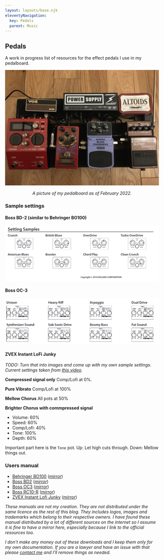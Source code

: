 ```yaml
---
layout: layouts/base.njk
eleventyNavigation:
  key: Pedals
  parent: Music
---
```


## Pedals

A work in progress list of resources for the effect pedals I use in my pedalboard.

![My pedalboard in Feb. 2022](/images/pedals/pedalboard_02_2022.jpg)
<center>
    <i>A picture of my pedalboard as of February 2022.</i>
</center>


### Sample settings

#### Boss BD-2 (similar to Behringer BO100)

![Boss BD2 sample settings](/images/pedals/sample_settings/boss_bd2_sample_settings.png)

#### Boss OC-3

![Boss OC-3 sample settings](/images/pedals/sample_settings/boss_oc3_sample_settings.png)

#### ZVEX Instant LoFi Junky

_TODO: Turn that into images and come up with my own sample settings. Current settings taken from [this video](https://www.youtube.com/watch?v=c843sYNem0E)._

**Compressed signal only** Comp/Lofi at 0%.

**Pure Vibrato** Comp/Lofi at 100%

**Mellow Chorus** All pots at 50%

**Brighter Chorus with commpressed signal**

- Volume: 60%
- Speed: 60%
- Comp/Lofi: 40%
- Tone: 100%
- Depth: 60%

Important part here is the `Tone` pot. Up: Let high cuts through. Down: Mellow things out.




### Users manual

- [Behringer BO100](https://mediadl.musictribe.com/media/sys_master/hed/h3f/8850084069406.pdf) (_[mirror](/pdf/pedal_user_manuals/behringer_bo100_user_manual.pdf)_)
- [Boss BD2](https://static.roland.com/assets/media/pdf/BD-2_eng02_W.pdf) (_[mirror](/pdf/pedal_user_manuals/boss_bd2_user_manual.pdf)_)
- [Boss OC3](https://static.roland.com/assets/media/pdf/OC-3_e01_W.pdf) (_[mirror](/pdf/pedal_user_manuals/boss_oc3_user_manual.pdf)_)
- [Boss RC10-R](https://static.roland.com/assets/media/pdf/RC-10R_eng03_W.pdf) (_[mirror](/pdf/pedal_user_manuals/boss_rc10r_user_manual.pdf)_)
- [ZVEX Instant Lofi Junky](https://static1.squarespace.com/static/555e332ce4b0577e788c3a16/t/559efae5e4b0da93269a9ffb/1436482277079/ZVEX+Instant+Lo-Fi+Junky+Instructions.pdf) (_[mirror](/pdf/pedal_user_manuals/zvex_instant_lofi_junky_user_manual.pdf)_)

_These manuals are not my creation. They are not distributed under the same licence as the rest of this blog. They includes logos, images and trademarks which belong to their respective owners. I have found these manual distributed by a lot of different sources on the internet so I assume it is fine to have a mirror here, especially because I link to the official resources too._

_I don't make any money out of these downloads and I keep them only for my own documentation. If you are a lawyer and have an issue with that please [contact me](/about/#social) and I'll remove things as needed._

